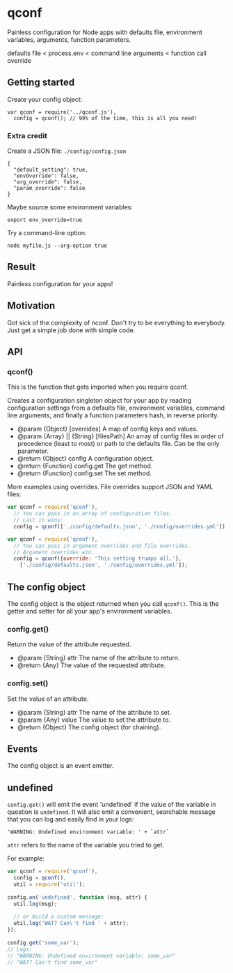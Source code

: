 qconf
=====

Painless configuration for Node apps with defaults file, environment variables, arguments, function parameters.

defaults file < process.env < command line arguments < function call override

## Getting started

Create your config object:
```
var qconf = require('../qconf.js'),
  config = qconf(); // 99% of the time, this is all you need!
```

### Extra credit

Create a JSON file: `./config/config.json`

```
{
  "default_setting": true,
  "envOverride": false,
  "arg_override": false,
  "param_override": false
}
```

Maybe source some environment variables:

```
export env_override=true
```

Try a command-line option:
```
node myfile.js --arg-option true
```

## Result

Painless configuration for your apps!


## Motivation

Got sick of the complexity of nconf. Don't try to be everything to everybody. Just get a simple job done with simple code.

## API

### qconf() ###

This is the function that gets imported when you require qconf.

Creates a configuration singleton object for your app
by reading configuration settings from a defaults file,
environment variables, command line arguments, and finally
a function parameters hash, in reverse priority.

* @param  {Object} [overrides] A map of config keys and values.
* @param  {Array} || {String} [filesPath] An array of config files in order of precedence (least to most) or path to the defaults file. Can be the only parameter.
* @return {Object} config A configuration object.
* @return {Function} config.get The get method.
* @return {Function} config.set The set method.
 
More examples using overrides. File overrides support JSON and YAML files:

```js
var qconf = require('qconf'),
  // You can pass in an array of configuration files.
  // Last in wins:
  config = qconf(['./config/defaults.json', './config/overrides.yml']);
```

```js
var qconf = require('qconf'),
  // You can pass in argument overrides and file overrides.
  // Argument overrides win.
  config = qconf({override: 'This setting trumps all.'},
    ['./config/defaults.json', './config/overrides.yml']);
```


## The config object ##

The config object is the object returned when you call `qconf()`. This is the getter and setter for all your app's environment variables.

### config.get() ###

Return the value of the attribute requested.

* @param {String} attr The name of the attribute to return.
* @return {Any} The value of the requested attribute.

### config.set() ###

Set the value of an attribute.

* @param {String} attr The name of the attribute to set.
* @param {Any} value The value to set the attribute to.
* @return {Object} The config object (for chaining).


## Events ##

The config object is an event emitter.

## undefined ##

`config.get()` will emit the event 'undefined' if the value of the variable in question is `undefined`. It will also emit a convenient, searchable message that you can log and easily find in your logs:

    'WARNING: Undefined environment variable: ' + `attr`

`attr` refers to the name of the variable you tried to get.

For example:

```js
var qconf = require('qconf'),
  config = qconf(),
  util = require('util');
 
config.on('undefined', function (msg, attr) {
  util.log(msg);
 
  // or build a custom message:
  util.log('WAT? Can\'t find ' + attr);
});
 
config.get('some_var');
// Logs:
// "WARNING: Undefined environment variable: some_var"
// "WAT? Can't find some_var"
```
